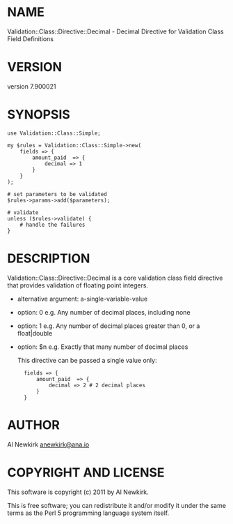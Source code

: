 # NAME

Validation::Class::Directive::Decimal - Decimal Directive for Validation Class Field Definitions

# VERSION

version 7.900021

# SYNOPSIS

    use Validation::Class::Simple;

    my $rules = Validation::Class::Simple->new(
        fields => {
            amount_paid  => {
                decimal => 1
            }
        }
    );

    # set parameters to be validated
    $rules->params->add($parameters);

    # validate
    unless ($rules->validate) {
        # handle the failures
    }

# DESCRIPTION

Validation::Class::Directive::Decimal is a core validation class field
directive that provides validation of floating point integers.

- alternative argument: a-single-variable-value
- option: 0 e.g. Any number of decimal places, including none
- option: 1 e.g. Any number of decimal places greater than 0, or a float|double
- option: $n e.g. Exactly that many number of decimal places

    This directive can be passed a single value only:

        fields => {
            amount_paid  => {
                decimal => 2 # 2 decimal places
            }
        }

# AUTHOR

Al Newkirk <anewkirk@ana.io>

# COPYRIGHT AND LICENSE

This software is copyright (c) 2011 by Al Newkirk.

This is free software; you can redistribute it and/or modify it under
the same terms as the Perl 5 programming language system itself.
